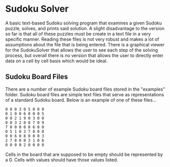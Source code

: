 # Sudoku Solver

A basic text-based Sudoku solving program that examines a given 
Sudoku puzzle, solves, and prints said solution. A slight 
disadvantage to the version so far is that all of these puzzles must be
create in a text file in a very specific manner. Reading these files is
not very robust and makes a lot of assumptions about the file that is
being entered. There is a graphical viewer for the SudokuSolver that
allows the user to see each step of the solving process, but overall
there is no version that allows the user to directly enter data on a
cell by cell basis which would be ideal.

## Sudoku Board Files 
There are a number of example Sudoku board files stored in the "examples"
folder. Sudoku board files are simple text files that serve as representations
of a standard Sudoku board. Below is an example of one of these files...

```
0 8 0 3 0 5 0 0 0
0 1 0 0 6 0 0 0 5
0 0 2 1 9 0 3 0 0
0 0 3 2 0 0 7 0 9
7 0 0 0 0 0 6 0 0
0 5 1 0 3 7 8 0 0
0 0 6 0 8 0 0 0 3
2 7 8 0 0 3 1 0 6
0 0 0 0 2 0 0 0 0
```

Cells in the board that are supposed to be empty should be represented
by a 0. Cells with values should have those values listed.